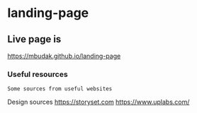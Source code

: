 # landing-page


## Live page is

https://mbudak.github.io/landing-page


### Useful resources

`Some sources from useful websites`

Design sources
https://storyset.com
https://www.uplabs.com/



